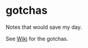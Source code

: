 # gotchas

Notes that would save my day.

See [Wiki](https://github.com/cyhsutw/gotchas/wiki) for the gotchas.
